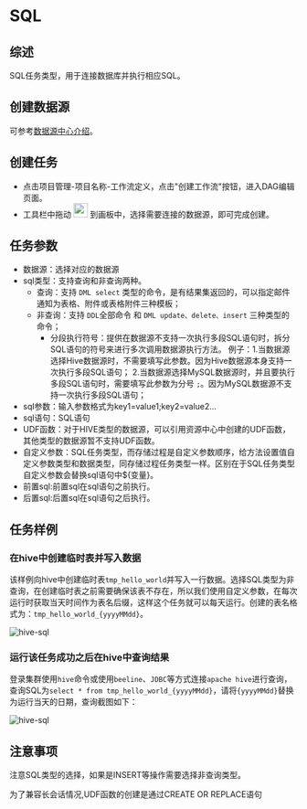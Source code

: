 # SQL

## 综述

SQL任务类型，用于连接数据库并执行相应SQL。

## 创建数据源

可参考[数据源中心介绍](../datasource/introduction.md)。

## 创建任务

- 点击项目管理-项目名称-工作流定义，点击"创建工作流"按钮，进入DAG编辑页面。
- 工具栏中拖动 <img src="/img/tasks/icons/sql.png" width="25"/> 到画板中，选择需要连接的数据源，即可完成创建。

## 任务参数

- 数据源：选择对应的数据源
- sql类型：支持查询和非查询两种。
  - 查询：支持 `DML select` 类型的命令，是有结果集返回的，可以指定邮件通知为表格、附件或表格附件三种模板；
  - 非查询：支持 `DDL`全部命令 和 `DML update、delete、insert` 三种类型的命令；
    - 分段执行符号：提供在数据源不支持一次执行多段SQL语句时，拆分SQL语句的符号来进行多次调用数据源执行方法。
    例子：1.当数据源选择Hive数据源时，不需要填写此参数。因为Hive数据源本身支持一次执行多段SQL语句；
         2.当数据源选择MySQL数据源时，并且要执行多段SQL语句时，需要填写此参数为分号 `;`。因为MySQL数据源不支持一次执行多段SQL语句；
- sql参数：输入参数格式为key1=value1;key2=value2…
- sql语句：SQL语句
- UDF函数：对于HIVE类型的数据源，可以引用资源中心中创建的UDF函数，其他类型的数据源暂不支持UDF函数。
- 自定义参数：SQL任务类型，而存储过程是自定义参数顺序，给方法设置值自定义参数类型和数据类型，同存储过程任务类型一样。区别在于SQL任务类型自定义参数会替换sql语句中${变量}。
- 前置sql:前置sql在sql语句之前执行。
- 后置sql:后置sql在sql语句之后执行。

## 任务样例

### 在hive中创建临时表并写入数据

该样例向hive中创建临时表`tmp_hello_world`并写入一行数据。选择SQL类型为非查询，在创建临时表之前需要确保该表不存在，所以我们使用自定义参数，在每次运行时获取当天时间作为表名后缀，这样这个任务就可以每天运行。创建的表名格式为：`tmp_hello_world_{yyyyMMdd}`。

![hive-sql](/img/tasks/demo/hive-sql.png)

### 运行该任务成功之后在hive中查询结果

登录集群使用`hive`命令或使用`beeline`、`JDBC`等方式连接`apache hive`进行查询，查询SQL为`select * from tmp_hello_world_{yyyyMMdd}`，请将`{yyyyMMdd}`替换为运行当天的日期，查询截图如下：

![hive-sql](/img/tasks/demo/hive-result.png)

## 注意事项

注意SQL类型的选择，如果是INSERT等操作需要选择非查询类型。 

为了兼容长会话情况,UDF函数的创建是通过CREATE OR REPLACE语句